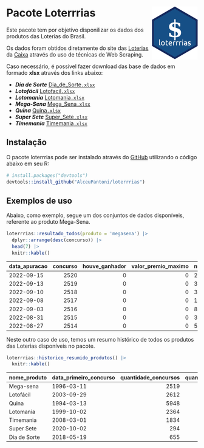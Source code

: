 
<!-- README.md is generated from README.Rmd. Please edit that file -->

# Pacote Loterrrias <img src="man/figures/logo.png" align="right" height="139" />

<!-- badges: start -->
<!-- badges: end -->

Este pacote tem por objetivo disponilizar os dados dos produtos das
Loterias do Brasil.

Os dados foram obtidos diretamente do site das
[Loterias](https://loterias.caixa.gov.br/Paginas/default.aspx) da
[Caixa](https://www.caixa.gov.br/Paginas/home-caixa.aspx) através do uso
de técnicas de Web Scraping.

Caso necessário, é possível fazer download das base de dados em formado
**xlsx** através dos links abaixo:

-   ***Dia de Sorte***
    [Dia_de_Sorte`.xlsx`](https://raw.githubusercontent.com/AlceuPantoni/loterrrias/main/data-raw/resultados_diadesorte.xlsx)
-   ***Lotofácil***
    [Lotofacil`.xlsx`](https://raw.githubusercontent.com/AlceuPantoni/loterrrias/main/data-raw/resultados_lotofacil.xlsx)
-   ***Lotomania***
    [Lotomania`.xlsx`](https://raw.githubusercontent.com/AlceuPantoni/loterrrias/main/data-raw/resultados_lotomania.xlsx)
-   ***Mega-Sena***
    [Mega_Sena`.xlsx`](https://raw.githubusercontent.com/AlceuPantoni/loterrrias/main/data-raw/resultados_megasena.xlsx)
-   ***Quina***
    [Quina`.xlsx`](https://raw.githubusercontent.com/AlceuPantoni/loterrrias/main/data-raw/resultados_quina.xlsx)
-   ***Super Sete***
    [Super_Sete`.xlsx`](https://raw.githubusercontent.com/AlceuPantoni/loterrrias/main/data-raw/resultados_supersete.xlsx)
-   ***Timemania***
    [Timemania`.xlsx`](https://raw.githubusercontent.com/AlceuPantoni/loterrrias/main/data-raw/resultados_timemania.xlsx)

## Instalação

O pacote loterrrias pode ser instalado através do
[GitHub](https://github.com/) utilizando o código abaixo em seu R:

``` r
# install.packages("devtools")
devtools::install_github("AlceuPantoni/loterrrias")
```

## Exemplos de uso

Abaixo, como exemplo, segue um dos conjuntos de dados disponíveis,
referente ao produto Mega-Sena.

``` r
loterrrias::resultado_todos(produto = 'megasena') |> 
  dplyr::arrange(desc(concurso)) |> 
  head(7) |> 
  knitr::kable()
```

| data_apuracao | concurso | houve_ganhador | valor_premio_maximo | numeros_sorteados | num_1 | num_2 | num_3 | num_4 | num_5 | num_6 |
|:--------------|---------:|---------------:|--------------------:|:------------------|------:|------:|------:|------:|------:|------:|
| 2022-09-15    |     2520 |              0 |                   0 | 2;17;22;41;58;60  |     2 |    17 |    22 |    41 |    58 |    60 |
| 2022-09-13    |     2519 |              0 |                   0 | 3;8;20;36;38;57   |     3 |     8 |    20 |    36 |    38 |    57 |
| 2022-09-10    |     2518 |              0 |                   0 | 3;22;23;44;53;60  |     3 |    22 |    23 |    44 |    53 |    60 |
| 2022-09-08    |     2517 |              0 |                   0 | 1;5;6;16;22;39    |     1 |     5 |     6 |    16 |    22 |    39 |
| 2022-09-03    |     2516 |              0 |                   0 | 8;17;49;51;52;53  |     8 |    17 |    49 |    51 |    52 |    53 |
| 2022-08-31    |     2515 |              0 |                   0 | 3;12;19;41;45;54  |     3 |    12 |    19 |    41 |    45 |    54 |
| 2022-08-27    |     2514 |              0 |                   0 | 5;15;24;34;45;52  |     5 |    15 |    24 |    34 |    45 |    52 |

Neste outro caso de uso, temos um resumo histórico de todos os produtos
das Loterias disponíveis no pacote.

``` r
loterrrias::historico_resumido_produtos() |> 
  knitr::kable()
```

| nome_produto | data_primeiro_concurso | quantidade_concursos | quantidade_concursos_com_ganhador | percentual_com_ganhador | media_premiacao | maior_premio | menor_premio | total_dezenas_sorteadas | numero_mais_sorteado | numero_menos_sorteado |
|:-------------|:-----------------------|---------------------:|----------------------------------:|------------------------:|----------------:|-------------:|-------------:|------------------------:|---------------------:|----------------------:|
| Mega-sena    | 1996-03-11             |                 2519 |                               575 |                    0.23 |      22450538.9 |    289420865 |    348732.75 |                   15114 |                   53 |                    26 |
| Lotofácil    | 2003-09-29             |                 2612 |                              2350 |                    0.90 |        888452.7 |      8227507 |     10712.22 |                   39180 |                   20 |                     8 |
| Quina        | 1994-03-13             |                 5948 |                              2470 |                    0.42 |       3230198.2 |    579215957 |         0.00 |                   29740 |                    4 |                    47 |
| Lotomania    | 1999-10-02             |                 2364 |                               642 |                    0.27 |       2247331.6 |     37261930 |    109348.66 |                   47280 |                   47 |                    96 |
| Timemania    | 2008-03-01             |                 1834 |                                68 |                    0.04 |      27234282.4 |    818652938 |    164711.44 |                   12838 |                   21 |                    53 |
| Super Sete   | 2020-10-02             |                  294 |                                18 |                    0.06 |       2458611.5 |      7786503 |    124747.77 |                    2058 |                    9 |                     1 |
| Dia de Sorte | 2018-05-19             |                  655 |                               228 |                    0.35 |        818112.2 |      3770060 |     59101.35 |                    4585 |                   10 |                     1 |

